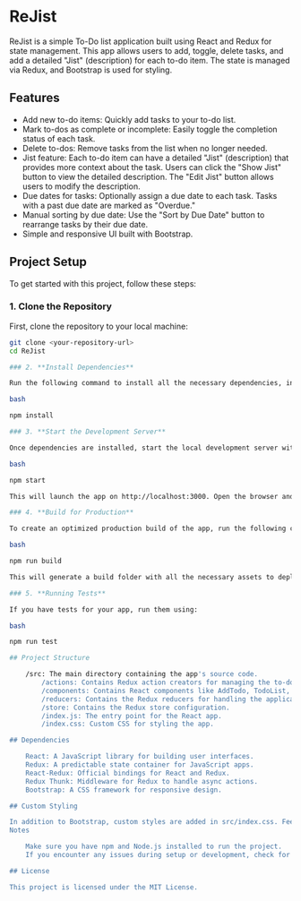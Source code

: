 # ReJist

ReJist is a simple To-Do list application built using React and Redux for state management. This app allows users to add, toggle, delete tasks, and add a detailed "Jist" (description) for each to-do item. The state is managed via Redux, and Bootstrap is used for styling.

## Features

- Add new to-do items: Quickly add tasks to your to-do list.
- Mark to-dos as complete or incomplete: Easily toggle the completion status of each task.
- Delete to-dos: Remove tasks from the list when no longer needed.
- Jist feature:
    Each to-do item can have a detailed "Jist" (description) that provides more context about the task.
    Users can click the "Show Jist" button to view the detailed description.
    The "Edit Jist" button allows users to modify the description.
- Due dates for tasks: Optionally assign a due date to each task. Tasks with a past due date are marked as "Overdue."
- Manual sorting by due date: Use the "Sort by Due Date" button to rearrange tasks by their due date.
- Simple and responsive UI built with Bootstrap.

## Project Setup

To get started with this project, follow these steps:

### 1. **Clone the Repository**

First, clone the repository to your local machine:

```bash
git clone <your-repository-url>
cd ReJist

### 2. **Install Dependencies**

Run the following command to install all the necessary dependencies, including React, Redux, React-Redux, Redux Thunk, Bootstrap, and any other required packages:

bash

npm install

### 3. **Start the Development Server**

Once dependencies are installed, start the local development server with:

bash

npm start

This will launch the app on http://localhost:3000. Open the browser and go to this URL to view and interact with the app.

### 4. **Build for Production**

To create an optimized production build of the app, run the following command:

bash

npm run build

This will generate a build folder with all the necessary assets to deploy the app.

### 5. **Running Tests**

If you have tests for your app, run them using:

bash

npm run test

## Project Structure

    /src: The main directory containing the app's source code.
        /actions: Contains Redux action creators for managing the to-do state.
        /components: Contains React components like AddTodo, TodoList, and TodoItem.
        /reducers: Contains the Redux reducers for handling the application state.
        /store: Contains the Redux store configuration.
        /index.js: The entry point for the React app.
        /index.css: Custom CSS for styling the app.

## Dependencies

    React: A JavaScript library for building user interfaces.
    Redux: A predictable state container for JavaScript apps.
    React-Redux: Official bindings for React and Redux.
    Redux Thunk: Middleware for Redux to handle async actions.
    Bootstrap: A CSS framework for responsive design.

## Custom Styling

In addition to Bootstrap, custom styles are added in src/index.css. Feel free to modify the CSS file to further customize the look and feel of the app.
Notes

    Make sure you have npm and Node.js installed to run the project.
    If you encounter any issues during setup or development, check for any errors in the terminal or browser console.

## License

This project is licensed under the MIT License.
